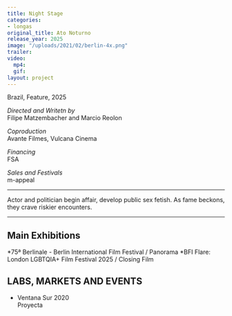 ```yaml
---
title: Night Stage
categories:
- longas
original_title: Ato Noturno
release_year: 2025
image: "/uploads/2021/02/berlin-4x.png"
trailer: 
video:
  mp4: 
  gif: 
layout: project
---
```


Brazil, Feature, 2025

*Directed and Writetn by*\
Filipe Matzembacher and Marcio Reolon

*Coproduction*\
Avante Filmes, Vulcana Cinema

*Financing*\
FSA

*Sales and Festivals*\
m-appeal

***

Actor and politician begin affair, develop public sex fetish. As fame beckons, they crave riskier encounters.

***

## Main Exhibitions

*75ª Berlinale - Berlin International Film Festival / Panorama
*BFI Flare: London LGBTQIA+ Film Festival 2025 / Closing Film

## LABS, MARKETS AND EVENTS

* Ventana Sur 2020\
  Proyecta